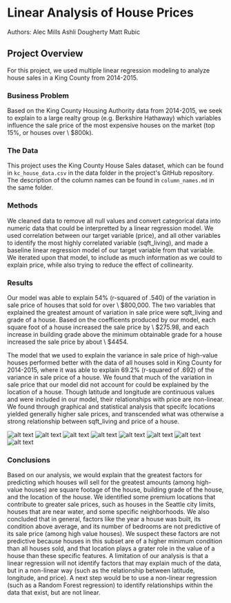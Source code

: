 # Linear Analysis of House Prices

Authors:
Alec Mills
Ashli Dougherty
Matt Rubic

## Project Overview

For this project, we used multiple linear regression modeling to analyze house sales in a King County from 2014-2015.

### Business Problem

Based on the King County Housing Authority data from 2014-2015, we seek to explain to a large realty group (e.g. Berkshire Hathaway) which variables influence the sale price of the most expensive houses on the market (top 15%, or houses over \\ $800k).

### The Data

This project uses the King County House Sales dataset, which can be found in  `kc_house_data.csv` in the data folder in the project's GitHub repository. The description of the column names can be found in `column_names.md` in the same folder.

### Methods

We cleaned data to remove all null values and convert categorical data into numeric data that could be interpretted by a linear regression model. We used correlation between our target variable (price), and all other variables to identify the most highly correlated variable (sqft_living), and made a baseline linear regression model of our target variable from that variable. We iterated upon that model, to include as much information as we could to explain price, while also trying to reduce the effect of collinearity.

### Results

Our model was able to explain 54% (r-squared of .540) of the variation in sale price of houses that sold for over \\ $800,000. The two variables that explained the greatest amount of variation in sale price were sqft_living and grade of a house. Based on the coefficents produced by our model, each square foot of a house increased the sale price by \\ $275.98, and each increase in building grade above the minimum obtainable grade for a house increased the sale price by about \\ $4454. 

The model that we used to explain the variance in sale price of high-value houses performed better with the data of all houses sold in King County for 2014-2015, where it was able to explain 69.2% (r-squared of .692) of the variance in sale price of a house. We found that much of the variation in sale price that our model did not account for could be explained by the location of a house. Though latitude and longitude are continuous values and were included in our model, their relationships with price are non-linear. We found through graphical and statistical analysis that specifc locations yielded generally higher sale prices, and transcended what was otherwise a strong relationship between sqft_living and price of a house.

![alt text](https://github.com/mattrubic/dsc-phase-2-project-v2-3/blob/main/images/p2_1.png?raw=true)
![alt text](https://github.com/mattrubic/dsc-phase-2-project-v2-3/blob/main/images/p2_2.png?raw=true)
![alt text](https://github.com/mattrubic/dsc-phase-2-project-v2-3/blob/main/images/p2_3.png?raw=true)
![alt text](https://github.com/mattrubic/dsc-phase-2-project-v2-3/blob/main/images/p2_4.png?raw=true)
![alt text](https://github.com/mattrubic/dsc-phase-2-project-v2-3/blob/main/images/p2_5.png?raw=true)
![alt text](https://github.com/mattrubic/dsc-phase-2-project-v2-3/blob/main/images/p2_6.png?raw=true)
![alt text](https://github.com/mattrubic/dsc-phase-2-project-v2-3/blob/main/images/p2_7.png?raw=true)
![alt text](https://github.com/mattrubic/dsc-phase-2-project-v2-3/blob/main/images/year.png?raw=true)



### Conclusions

Based on our analysis, we would explain that the greatest factors for predicting which houses will sell for the greatest amounts (among high-value houses) are square footage of the house, building grade of the house, and the location of the house. We identified some premium locations that contribute to greater sale prices, such as houses in the Seattle city limits, houses that are near water, and some specific neighborhoods. We also concluded that in general, factors like the year a house was built, its condition above average, and its number of bedrooms are not predictive of its sale price (among high value houses). We suspect these factors are not predictive because houses in this subset are of a higher minimum condition than all houses sold, and that location plays a grater role in the value of a house than these specific features. A limitation of our analysis is that a linear regression will not identify factors that may explain much of the data, but in a non-linear way (such as the relationship between latitude, longitude, and price). A next step would be to use a non-linear regression (such as a Random Forest regression) to identify relationships within the data that exist, but are not linear.